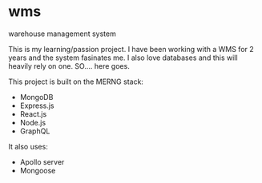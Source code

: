 # wms
warehouse management system


This is my learning/passion project.
I have been working with a WMS for 2 years and the system fasinates me.  I also love databases and this will heavily rely on one.
SO.... here goes.

This project is built on the MERNG stack:
- MongoDB
- Express.js
- React.js
- Node.js
- GraphQL

It also uses:
- Apollo server
- Mongoose



